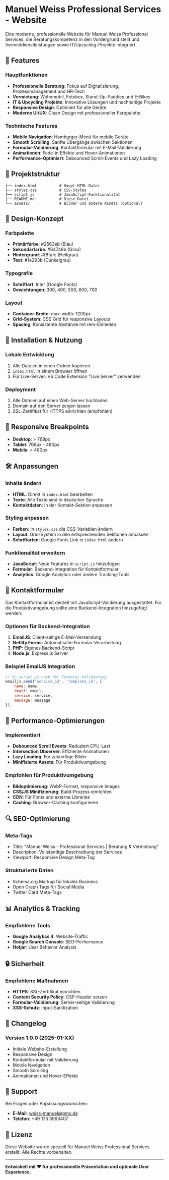 # Manuel Weiss Professional Services - Website

Eine moderne, professionelle Website für Manuel Weiss Professional Services, die Beratungskompetenz in den Vordergrund stellt und Vermietdienstleistungen sowie IT/Upcycling-Projekte integriert.

## 🚀 Features

### Hauptfunktionen
- **Professionelle Beratung**: Fokus auf Digitalisierung, Prozessmanagement und HR-Tech
- **Vermietung**: Wohnmobil, Fotobox, Stand-Up-Paddles und E-Bikes
- **IT & Upcycling Projekte**: Innovative Lösungen und nachhaltige Projekte
- **Responsive Design**: Optimiert für alle Geräte
- **Moderne UI/UX**: Clean Design mit professioneller Farbpalette

### Technische Features
- **Mobile Navigation**: Hamburger-Menü für mobile Geräte
- **Smooth Scrolling**: Sanfte Übergänge zwischen Sektionen
- **Formular-Validierung**: Kontaktformular mit E-Mail-Validierung
- **Animationen**: Fade-in Effekte und Hover-Animationen
- **Performance-Optimiert**: Debounced Scroll-Events und Lazy Loading

## 📁 Projektstruktur

```
├── index.html          # Haupt-HTML-Datei
├── styles.css          # CSS-Styles
├── script.js           # JavaScript-Funktionalität
├── README.md           # Diese Datei
└── assets/             # Bilder und andere Assets (optional)
```

## 🎨 Design-Konzept

### Farbpalette
- **Primärfarbe**: #2563eb (Blau)
- **Sekundärfarbe**: #64748b (Grau)
- **Hintergrund**: #f8fafc (Hellgrau)
- **Text**: #1e293b (Dunkelgrau)

### Typografie
- **Schriftart**: Inter (Google Fonts)
- **Gewichtungen**: 300, 400, 500, 600, 700

### Layout
- **Container-Breite**: max-width: 1200px
- **Grid-System**: CSS Grid für responsive Layouts
- **Spacing**: Konsistente Abstände mit rem-Einheiten

## 🔧 Installation & Nutzung

### Lokale Entwicklung
1. Alle Dateien in einen Ordner kopieren
2. `index.html` in einem Browser öffnen
3. Für Live-Server: VS Code Extension "Live Server" verwenden

### Deployment
1. Alle Dateien auf einen Web-Server hochladen
2. Domain auf den Server zeigen lassen
3. SSL-Zertifikat für HTTPS einrichten (empfohlen)

## 📱 Responsive Breakpoints

- **Desktop**: > 768px
- **Tablet**: 768px - 480px
- **Mobile**: < 480px

## 🛠️ Anpassungen

### Inhalte ändern
- **HTML**: Direkt in `index.html` bearbeiten
- **Texte**: Alle Texte sind in deutscher Sprache
- **Kontaktdaten**: In der Kontakt-Sektion anpassen

### Styling anpassen
- **Farben**: In `styles.css` die CSS-Variablen ändern
- **Layout**: Grid-System in den entsprechenden Sektionen anpassen
- **Schriftarten**: Google Fonts Link in `index.html` ändern

### Funktionalität erweitern
- **JavaScript**: Neue Features in `script.js` hinzufügen
- **Formular**: Backend-Integration für Kontaktformular
- **Analytics**: Google Analytics oder andere Tracking-Tools

## 📧 Kontaktformular

Das Kontaktformular ist derzeit mit JavaScript-Validierung ausgestattet. Für die Produktivumgebung sollte eine Backend-Integration hinzugefügt werden:

### Optionen für Backend-Integration
1. **EmailJS**: Client-seitige E-Mail-Versendung
2. **Netlify Forms**: Automatische Formular-Verarbeitung
3. **PHP**: Eigenes Backend-Script
4. **Node.js**: Express.js Server

### Beispiel EmailJS Integration
```javascript
// In script.js nach der Formular-Validierung
emailjs.send('service_id', 'template_id', {
    name: name,
    email: email,
    service: service,
    message: message
});
```

## 🚀 Performance-Optimierungen

### Implementiert
- **Debounced Scroll Events**: Reduziert CPU-Last
- **Intersection Observer**: Effiziente Animationen
- **Lazy Loading**: Für zukünftige Bilder
- **Minifizierte Assets**: Für Produktivumgebung

### Empfohlen für Produktivumgebung
- **Bildoptimierung**: WebP-Format, responsive Images
- **CSS/JS Minifizierung**: Build-Prozess einrichten
- **CDN**: Für Fonts und externe Libraries
- **Caching**: Browser-Caching konfigurieren

## 🔍 SEO-Optimierung

### Meta-Tags
- Title: "Manuel Weiss - Professional Services | Beratung & Vermietung"
- Description: Vollständige Beschreibung der Services
- Viewport: Responsive Design Meta-Tag

### Strukturierte Daten
- Schema.org Markup für lokales Business
- Open Graph Tags für Social Media
- Twitter Card Meta-Tags

## 📊 Analytics & Tracking

### Empfohlene Tools
- **Google Analytics 4**: Website-Traffic
- **Google Search Console**: SEO-Performance
- **Hotjar**: User Behavior Analysis

## 🔒 Sicherheit

### Empfohlene Maßnahmen
- **HTTPS**: SSL-Zertifikat einrichten
- **Content Security Policy**: CSP-Header setzen
- **Formular-Validierung**: Server-seitige Validierung
- **XSS-Schutz**: Input-Sanitization

## 📝 Changelog

### Version 1.0.0 (2025-01-XX)
- Initiale Website-Erstellung
- Responsive Design
- Kontaktformular mit Validierung
- Mobile Navigation
- Smooth Scrolling
- Animationen und Hover-Effekte

## 🤝 Support

Bei Fragen oder Anpassungswünschen:
- **E-Mail**: weiss-manuel@gmx.de
- **Telefon**: +49 173 3993407

## 📄 Lizenz

Diese Website wurde speziell für Manuel Weiss Professional Services erstellt. Alle Rechte vorbehalten.

---

**Entwickelt mit ❤️ für professionelle Präsentation und optimale User Experience.** 